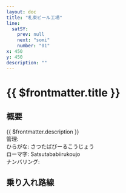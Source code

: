 ```yaml
---
layout: doc
title: "札束ビール工場"
line:
  satSY:
    prev: null
    next: "somi"
    number: "01"
x: 450
y: 450
description: ""
---
```


# {{ $frontmatter.title }} <ViewinMap />
<!-- ![駅の写真の説明](駅の写真のURL) -->

<Family />

## 概要
{{ $frontmatter.description }}  
管理:   
ひらがな: さつたばびーるこうじょう  
ローマ字: Satsutababiirukoujo  
ナンバリング: <Numberling />

## 乗り入れ路線
<LineInfo />

